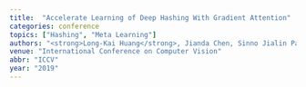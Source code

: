 ```yaml
---
title:  "Accelerate Learning of Deep Hashing With Gradient Attention"
categories: conference
topics: ["Hashing", "Meta Learning"]
authors: "<strong>Long-Kai Huang</strong>, Jianda Chen, Sinno Jialin Pan"
venue: "International Conference on Computer Vision"
abbr: "ICCV"
year: "2019"
---
```

